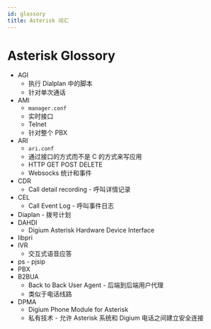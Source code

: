 ```yaml
---
id: glossory
title: Asterisk 词汇
---
```


# Asterisk Glossory

* AGI
  * 执行 Dialplan 中的脚本
  * 针对单次通话
* AMI
  * `manager.conf`
  * 实时接口
  * Telnet
  * 针对整个 PBX
* ARI
  * `ari.conf`
  * 通过接口的方式而不是 C 的方式来写应用
  * HTTP GET POST DELETE
  * Websocks 统计和事件
* CDR
  * Call detail recording - 呼叫详情记录
* CEL
  * Call Event Log - 呼叫事件日志
* Diaplan - 拨号计划
* DAHDI
  * Digium Asterisk Hardware Device Interface
* libpri
* IVR
  * 交互式语音应答
* ps - pjsip
* PBX
* B2BUA
  * Back to Back User Agent - 后端到后端用户代理
  * 类似于电话线路
* DPMA
  * Digium Phone Module for Asterisk
  * 私有技术 - 允许 Asterisk 系统和 Digium 电话之间建立安全连接
  